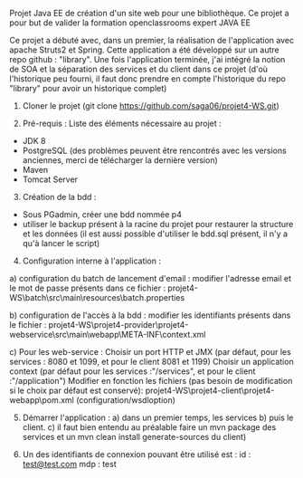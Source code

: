 Projet Java EE de création d'un site web pour une bibliothèque.
Ce projet a pour but de valider la formation openclassrooms expert JAVA EE 

Ce projet a débuté avec, dans un premier, la réalisation de l'application avec apache Struts2 et Spring. Cette application a été développé sur un autre repo github : "library". Une fois l'application terminée, j'ai intégré la notion de SOA et la séparation des services et du client dans ce projet (d'où l'historique peu fourni, il faut donc prendre en compte l'historique du repo "library" pour avoir un historique complet) 

1) Cloner le projet (git clone https://github.com/saga06/projet4-WS.git)

2) Pré-requis : 
Liste des éléments nécessaire au projet : 
- JDK 8
- PostgreSQL (des problèmes peuvent être rencontrés avec les versions anciennes, 
merci de télécharger la dernière version)
- Maven
- Tomcat Server


3) Création de la bdd :
- Sous PGadmin, créer une bdd nommée p4
- utiliser le backup présent à la racine du projet pour restaurer la structure et les données
 (il est aussi possible d'utiliser le bdd.sql présent, il n'y a qu'à lancer le script)

4) Configuration interne à l'application : 

a) configuration du batch de lancement d'email : 
modifier l'adresse email et le mot de passe présents dans ce fichier : 
projet4-WS\batch\src\main\resources\batch.properties

b) configuration de l'accès à la bdd : 
modifier les identifiants présents dans le fichier :
projet4-WS\projet4-provider\projet4-webservice\src\main\webapp\META-INF\context.xml 

c) Pour les web-service :
Choisir un port HTTP et JMX (par défaut, pour les services : 8080 et 1099, et pour le client 8081 et 1199)
Choisir un application context (par défaut pour les services :"/services", et pour le client :"/application")
Modifier en fonction les fichiers (pas besoin de modification si le choix par défaut est conservé):
projet4-WS\projet4-client\projet4-webapp\pom.xml (configuration/wsdloption)

5) Démarrer l'application : 
a) dans un premier temps, les services 
b) puis le client.
c) il faut bien entendu au préalable faire un mvn package des services et un mvn clean install generate-sources du client)

6) Un des identifiants de connexion pouvant être utilisé est : 
id : test@test.com
mdp : test


